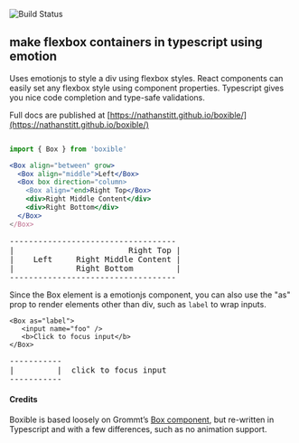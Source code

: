 ![Build Status](https://github.com/nathanstitt/boxible/actions/workflows/checks.yml/badge.svg)

## make flexbox containers in typescript using emotion

Uses emotionjs to style a div using flexbox styles.  React components can easily set any flexbox style using component properties.  Typescript gives you nice code completion and type-safe validations.

Full docs are published at [https://nathanstitt.github.io/boxible/](https://nathanstitt.github.io/boxible/)
```jsx

import { Box } from 'boxible'

<Box align="between" grow>
  <Box align="middle">Left</Box>
  <Box box direction="column>
    <Box align="end>Right Top</Box>
    <div>Right Middle Content</div>
    <div>Right Bottom</div>
  </Box>
</Box>
```
<pre>
-----------------------------------
|                        Right Top |
|    Left     Right Middle Content |
|             Right Bottom         |
-----------------------------------
</pre>



Since the Box element is a emotionjs component, you can also use the "as" prop to render elements other than div, such
as `label` to wrap inputs.

```
<Box as="label">
   <input name="foo" />
   <b>Click to focus input</b>
</Box>
```

<pre>
-----------
|         |  click to focus input
-----------
</pre>


#### Credits

Boxible is based loosely on Grommt’s [Box component](https://v2.grommet.io/box), but re-written in Typescript
and with a few differences, such as no animation support.
